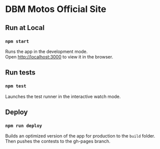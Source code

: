 # DBM Motos Official Site

## Run at Local
### `npm start`
Runs the app in the development mode.\
Open [http://localhost:3000](http://localhost:3000) to view it in the browser.

## Run tests
### `npm test`
Launches the test runner in the interactive watch mode.

## Deploy
### `npm run deploy`
Builds an optimized version of the app for production to the `build` folder. Then pushes the contests to the gh-pages branch.

